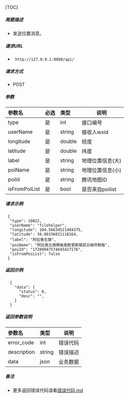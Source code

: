

[TOC]
    
##### 简要描述

- 发送位置消息。

##### 请求URL
- ` http://127.0.0.1:8888/api/`
  
##### 请求方式
- POST 

##### 参数

| 参数名           | 必选 | 类型     | 说明          |   
|:--------------|:---|:-------|-------------|   
| type          | 是  | int    | 接口编号        |   
| userName      | 是  | string | 接收人wxid     |   
| longitude     | 是  | double | 经度          |   
| latitude      | 是  | double | 纬度          |   
| label         | 是  | string | 地理位置信息(大)   |   
| poiName       | 是  | string | 地理位置信息(小)   |   
| poiId         | 是  | string | 腾讯地图ID      |   
| isFromPoiList | 是  | bool   | 是否来自poilist |   

##### 请求示例

```
 {
  "type": 10022,
  "userName": "filehelper",
  "longitude": 104.56634521484375,
  "latitude": 38.00156021118164,
  "label": "阿拉善左旗",
  "poiName": "阿拉善左旗腾格里额里斯镇其日格呼都格",
  "poiId": "17209047574645427176",
  "isFromPoiList": false
 } 
```

##### 返回示例 

``` 
  {
    "data": {
      "status": 0,
      "desc": "",
    }
  }
```

##### 返回参数说明 

| 参数名         | 类型     | 说明   |   
|:------------|:-------|------|   
| error_code  | int    | 错误代码 |   
| description | string | 错误描述 |   
| data        | json   | 业务数据 |   

##### 备注 

- 更多返回错误代码请看[错误代码.md](../错误代码.md)






